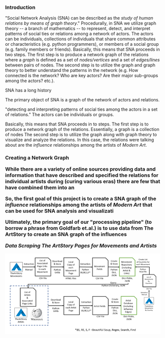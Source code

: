 <h3>Introduction</h3>

"Social Network Analysis (SNA) can be described as the *study of human relations by means of graph theory*." Procedurally, in SNA we utilize graph theory -- a branch of mathematics -- to represent, detect, and interpret patterns of social ties or relations among a network of actors. The actors can be individuals, collections of individuals that share common attributes or characteristics (e.g. python programmers), or members of a social group (e.g. family members or friends). Basically, this means that SNA proceeds in two steps.  The first step is to produce a network graph of the relations where a *graph* is defined as a set of *nodes/vertices* and a set of *edges/lines* between pairs of nodes.  The second step is to utilize the graph and graph theory to better understand the patterns in the network (e.g. How connected is the network? Who are key actors? Are their major sub-groups among the actors? etc.).

SNA has a long history  

The primary object of SNA is a graph of the network of actors and relations. 






"detecting and interpreting patterns of social ties among the actors in a set of relations." The actors can be individuals or groups.

Basically, this means that SNA proceeds in to steps.  The first step is to produce a network graph of the relations.  Essentially, a graph is a collection of nodes The second step is to utilize the graph along with graph theory to visualize and analyze the relations.  In this case, the relations were talking about are the *influence* relationships among the artists of *Modern Art*.

<h3>Creating a Network Graph</3>

While there are a variety of online sources providing data and information that have described and specified the relations for individual artists during (curing various eras) there are few that have combined them into an 

So, the first goal of this project is to create a SNA graph of the *influence* relationships among the artists of *Modern Art* that can be used for SNA analysis and visualizati


Ultimately, the primary goal of our "processing pipeline" (to borrow a phrase from Goldfarb et.al.) is to use data from The ArtStory to create an SNA graph of the influences

*Data Scraping The ArtStory Pages for Movements and Artists*

![alt text](artstory-data-scraping-resized.png "Data Scraping Process")

